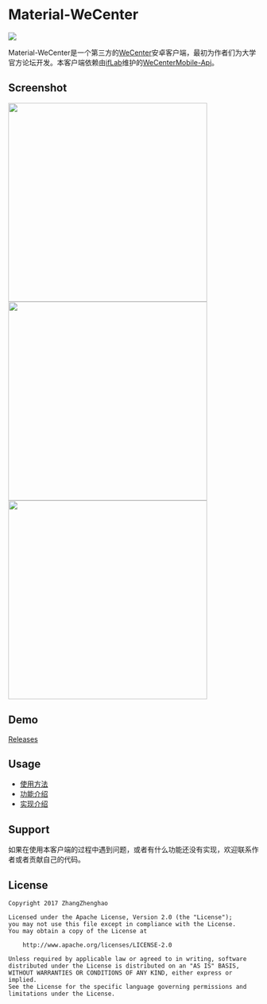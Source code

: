 # Material-WeCenter

<img src="https://raw.githubusercontent.com/ZhangZhenghao/MaterialWeCenter/master/app/src/main/res/mipmap-xxxhdpi/ic_launcher.png">

Material-WeCenter是一个第三方的[WeCenter](http://www.wecenter.com/)安卓客户端，最初为作者们为大学官方论坛开发。本客户端依赖由[ifLab](http://iflab.org/)维护的[WeCenterMobile-Api](https://github.com/ifLab/WeCenterMobile-Api/)。

## Screenshot

<img src="https://github.com/ZhangZhenghao/MaterialWeCenter/raw/master/screenshot/Screenshot_20170613-111048.png?raw=true" height="400px">
<img src="https://github.com/ZhangZhenghao/MaterialWeCenter/raw/master/screenshot/Screenshot_20170613-111055.png?raw=true" height="400px">
<img src="https://github.com/ZhangZhenghao/MaterialWeCenter/raw/master/screenshot/Screenshot_20170613-111432.png?raw=true" height="400px">

## Demo

[Releases](https://github.com/ZhangZhenghao/Material-WeCenter/releases)

## Usage

- [使用方法](https://github.com/ZhangZhenghao/MaterialWeCenter/wiki/%E4%BD%BF%E7%94%A8%E6%96%B9%E6%B3%95)
- [功能介绍](https://github.com/ZhangZhenghao/MaterialWeCenter/wiki/%E5%8A%9F%E8%83%BD%E4%BB%8B%E7%BB%8D)
- [实现介绍](https://github.com/ZhangZhenghao/MaterialWeCenter/wiki/%E5%AE%9E%E7%8E%B0%E4%BB%8B%E7%BB%8D)

## Support

如果在使用本客户端的过程中遇到问题，或者有什么功能还没有实现，欢迎联系作者或者贡献自己的代码。

## License
    Copyright 2017 ZhangZhenghao

    Licensed under the Apache License, Version 2.0 (the "License");
    you may not use this file except in compliance with the License.
    You may obtain a copy of the License at
    
        http://www.apache.org/licenses/LICENSE-2.0
    
    Unless required by applicable law or agreed to in writing, software
    distributed under the License is distributed on an "AS IS" BASIS,
    WITHOUT WARRANTIES OR CONDITIONS OF ANY KIND, either express or implied.
    See the License for the specific language governing permissions and
    limitations under the License.
